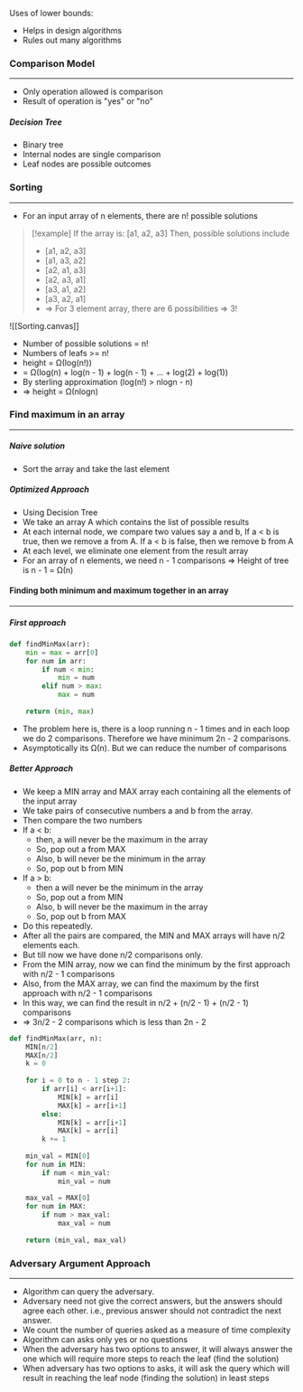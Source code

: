 Uses of lower bounds:
- Helps in design algorithms
- Rules out many algorithms

### Comparison Model
---
- Only operation allowed is comparison
- Result of operation is "yes" or "no"
##### Decision Tree
- Binary tree
- Internal nodes are single comparison
- Leaf nodes are possible outcomes

### Sorting
---
- For an input array of n elements, there are n! possible solutions

>[!example]
>If the array is: \[a1, a2, a3]
>Then, possible solutions include
>- \[a1, a2, a3]
>- \[a1, a3, a2]
>- \[a2, a1, a3]
>- \[a2, a3, a1]
>- \[a3, a1, a2]
>- \[a3, a2, a1]
>- => For 3 element array, there are 6 possibilities => 3!

![[Sorting.canvas]]
- Number of possible solutions = n!
- Numbers of leafs >= n!
- height = Ω(log(n!))
- = Ω(log(n) + log(n - 1) + log(n - 1) + ... + log(2) + log(1))
- By sterling approximation (log(n!) > nlogn - n)
- => height = Ω(nlogn)

### Find maximum in an array
---
##### Naive solution
- Sort the array and take the last element
##### Optimized Approach
- Using Decision Tree
- We take an array A which contains the list of possible results
- At each internal node, we compare two values say a and b, If a < b is true, then we remove a from A. If a < b is false, then we remove b from A
- At each level, we eliminate one element from the result array
- For an array of n elements, we need n - 1 comparisons => Height of tree is n - 1 = Ω(n)

#### Finding both minimum and maximum together in an array
---
##### First approach
```Python
def findMinMax(arr):
	min = max = arr[0]
	for num in arr:
		if num < min:
			min = num
		elif num > max:
			max = num
			
	return (min, max)
```

- The problem here is, there is a loop running n - 1 times and in each loop we do 2 comparisons. Therefore we have minimum 2n - 2 comparisons.
- Asymptotically its Ω(n). But we can reduce the number of comparisons
##### Better Approach
- We keep a MIN array and MAX array each containing all the elements of the input array
- We take pairs of consecutive numbers a and b from the array. 
- Then compare the two numbers
- If a < b:
	- then, a will never be the maximum in the array
	- So, pop out a from MAX
	- Also, b will never be the minimum in the array
	- So, pop out b from MIN
- If a > b:
	- then a will never be the minimum in the array
	- So, pop out a from MIN
	- Also, b will never be the maximum in the array
	- So, pop out b from MAX
- Do this repeatedly. 
- After all the pairs are compared, the MIN and MAX arrays will have n/2 elements each.
- But till now we have done n/2 comparisons only.
- From the MIN array, now we can find the minimum by the first approach with n/2 - 1 comparisons
- Also, from the MAX array, we can find the maximum by the first approach with n/2 - 1 comparisons
- In this way, we can find the result in n/2 + (n/2 - 1) + (n/2 - 1) comparisons
- => 3n/2 - 2 comparisons which is less than 2n - 2

```Python
def findMinMax(arr, n):
	MIN[n/2]
	MAX[n/2]
	k = 0
	
	for i = 0 to n - 1 step 2:
		if arr[i] < arr[i+1]:
			MIN[k] = arr[i]
			MAX[k] = arr[i+1]
		else:
			MIN[k] = arr[i+1]
			MAX[k] = arr[i]
		k += 1
	
	min_val = MIN[0]
	for num in MIN:
		if num < min_val:
			min_val = num
			
	max_val = MAX[0]
	for num in MAX:
		if num > max_val:
			max_val = num
			
	return (min_val, max_val)
```
### Adversary Argument Approach
---
- Algorithm can query the adversary. 
- Adversary need not give the correct answers, but the answers should agree each other. i.e., previous answer should not contradict the next answer. 
- We count the number of queries asked as a measure of time complexity
- Algorithm can asks only yes or no questions
- When the adversary has two options to answer, it will always answer the one which will require more steps to reach the leaf (find the solution)
- When adversary has two options to asks, it will ask the query which will result in reaching the leaf node (finding the solution) in least steps
